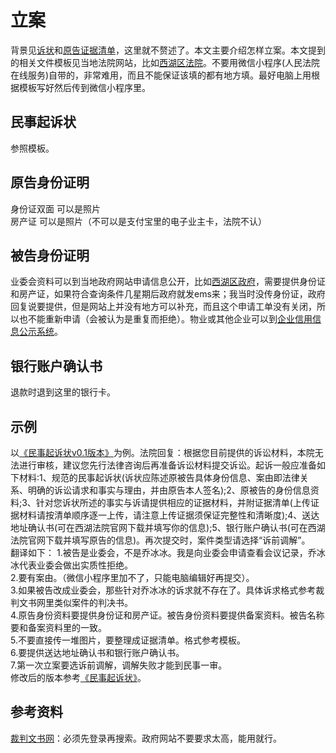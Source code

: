 # 立案
背景见[诉状](https://github.com/nozominull/zidieyuanzhiqingquan/blob/main/%E5%BA%AD%E5%AE%A1%E8%B5%84%E6%96%99/%E6%B0%91%E4%BA%8B%E8%B5%B7%E8%AF%89%E7%8A%B6.pdf)和[原告证据清单](https://github.com/nozominull/zidieyuanzhiqingquan/blob/main/%E5%BA%AD%E5%AE%A1%E8%B5%84%E6%96%99/%E5%8E%9F%E5%91%8A%E8%AF%81%E6%8D%AE%E6%B8%85%E5%8D%95.pdf)，这里就不赘述了。本文主要介绍怎样立案。本文提到的相关文件模板见当地法院网站，比如[西湖区法院](http://court.hzxh.gov.cn/col/col1212999/index.html)。不要用微信小程序(人民法院在线服务)自带的，非常难用，而且不能保证该填的都有地方填。最好电脑上用根据模板写好然后传到微信小程序里。

## 民事起诉状
参照模板。

## 原告身份证明
身份证双面 可以是照片  
房产证 可以是照片（不可以是支付宝里的电子业主卡，法院不认）  

## 被告身份证明
业委会资料可以到当地政府网站申请信息公开，比如[西湖区政府](http://www.hzxh.gov.cn/xxgk/index.html)，需要提供身份证和房产证，如果符合查询条件几星期后政府就发ems来；我当时没传身份证，政府回复说要提供，但是网站上并没有地方可以补充，而且这个申请工单没有关闭，所以也不能重新申请（会被认为是重复而拒绝）。物业或其他企业可以到[企业信用信息公示系统](https://www.gsxt.gov.cn/index.html)。  

## 银行账户确认书
退款时退到这里的银行卡。

## 示例
以[《民事起诉状v0.1版本》](https://github.com/nozominull/zidieyuanzhiqingquan/blob/main/%E5%BA%AD%E5%AE%A1%E8%B5%84%E6%96%99/%E6%B0%91%E4%BA%8B%E8%B5%B7%E8%AF%89%E7%8A%B6v0.1%E7%89%88%E6%9C%AC.pdf)为例。法院回复：根据您目前提供的诉讼材料，本院无法进行审核，建议您先行法律咨询后再准备诉讼材料提交诉讼。起诉一般应准备如下材料:1、规范的民事起诉状(诉状应陈述原被告具体身份信息、案由即法律关系、明确的诉讼请求和事实与理由，并由原告本人签名);2、原被告的身份信息资料;3、针对您诉状所述的事实与诉请提供相应的证据材料，并附证据清单(上传证据材料请按清单顺序逐一上传，请注意上传证据须保证完整性和清晰度);4、送达地址确认书(可在西湖法院官网下载并填写你的信息);5、银行账户确认书(可在西湖法院官网下载并填写原告的信息)。再次提交时，案件类型请选择“诉前调解”。  
翻译如下：
1.被告是业委会，不是乔冰冰。我是向业委会申请查看会议记录，乔冰冰代表业委会做出实质性拒绝。  
2.要有案由。（微信小程序里加不了，只能电脑编辑好再提交）。  
3.如果被告改成业委会，那些针对乔冰冰的诉求就不存在了。具体诉求格式参考裁判文书网里类似案件的判决书。  
4.原告身份资料要提供身份证和房产证。被告身份资料要提供备案资料。被告名称要和备案资料里的一致。  
5.不要直接传一堆图片，要整理成证据清单。格式参考模板。  
6.要提供送达地址确认书和银行账户确认书。  
7.第一次立案要选诉前调解，调解失败才能到民事一审。  
修改后的版本参考[《民事起诉状》](https://github.com/nozominull/zidieyuanzhiqingquan/blob/main/%E5%BA%AD%E5%AE%A1%E8%B5%84%E6%96%99/%E6%B0%91%E4%BA%8B%E8%B5%B7%E8%AF%89%E7%8A%B6.pdf)。

## 参考资料
[裁判文书网](https://wenshu.court.gov.cn/)：必须先登录再搜索。政府网站不要要求太高，能用就行。
